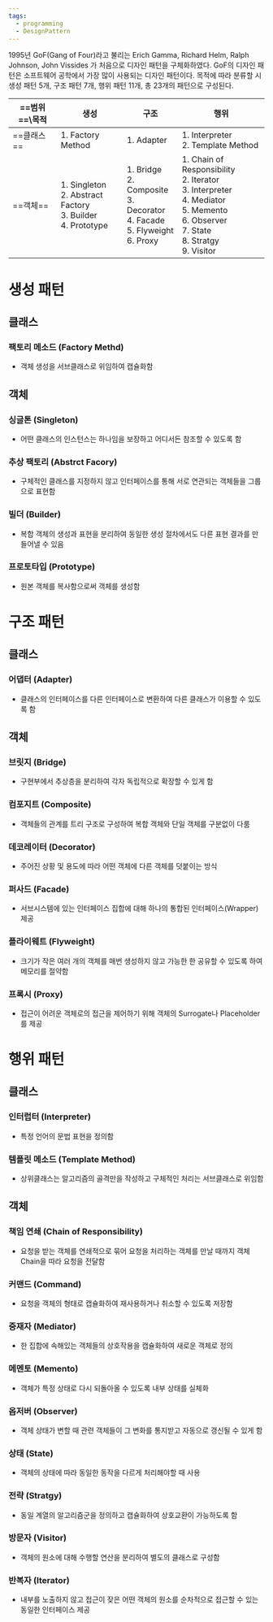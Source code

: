 ```yaml
---
tags:
  - programming
  - DesignPattern
---
```


1995년 GoF(Gang of Four)라고 불리는 Erich Gamma, Richard Helm, Ralph Johnson, John Vissides 가 처음으로 디자인 패턴을 구체화하였다. GoF의 디자인 패턴은 소프트웨어 공학에서 가장 많이 사용되는 디자인 패턴이다. 목적에 따라 분류할 시 생성 패턴 5개, 구조 패턴 7개, 행위 패턴 11개, 총 23개의 패턴으로 구성된다.

| ==범위==\\**목적** | **생성**                                                            | **구조**                                                                             | **행위**                                                                                                                                          |
| -------------- | ----------------------------------------------------------------- | ---------------------------------------------------------------------------------- | ----------------------------------------------------------------------------------------------------------------------------------------------- |
| ==클래스==        | 1. Factory Method<br>                                             | 1. Adapter                                                                         | 1. Interpreter<br>2. Template Method                                                                                                            |
| ==객체==         | 1. Singleton<br>2. Abstract Factory<br>3. Builder<br>4. Prototype | 1. Bridge<br>2. Composite<br>3. Decorator<br>4. Facade<br>5. Flyweight<br>6. Proxy | 1. Chain of Responsibility<br>2. Iterator<br>3. Interpreter<br>4. Mediator<br>5. Memento<br>6. Observer<br>7. State<br>8. Stratgy<br>9. Visitor |

# 생성 패턴
## 클래스
### 팩토리 메소드 (Factory Methd)
- 객체 생성을 서브클래스로 위임하여 캡슐화함
## 객체
### 싱글톤 (Singleton)
- 어떤 클래스의 인스턴스는 하나임을 보장하고 어디서든 참조할 수 있도록 함
### 추상 팩토리 (Abstrct Facory)
- 구체적인 클래스를 지정하지 않고 인터페이스를 통해 서로 연관되는 객체들을 그룹으로 표현함
### 빌더 (Builder)
- 복합 객체의 생성과 표현을 분리하여 동일한 생성 절차에서도 다른 표현 결과를 만들어낼 수 있음
### 프로토타입 (Prototype)
- 원본 객체를 복사함으로써 객체를 생성함
# 구조 패턴
## 클래스
### 어댑터 (Adapter)
- 클래스의 인터페이스를 다른 인터페이스로 변환하여 다른 클래스가 이용할 수 있도록 함
## 객체
### 브릿지 (Bridge)
- 구현부에서 추상층을 분리하여 각자 독립적으로 확장할 수 있게 함
### 컴포지트 (Composite)
- 객체들의 관계를 트리 구조로 구성하여 복합 객체와 단일 객체를 구분없이 다룸
### 데코레이터 (Decorator)
- 주어진 상황 및 용도에 따라 어떤 객체에 다른 객체를 덧붙이는 방식
### 퍼사드 (Facade)
- 서브시스템에 있는 인터페이스 집합에 대해 하나의 통합된 인터페이스(Wrapper) 제공
### 플라이웨트 (Flyweight)
- 크기가 작은 여러 개의 객체를 매번 생성하지 않고 가능한 한 공유할 수 있도록 하여 메모리를 절약함
### 프록시 (Proxy)
- 접근이 어려운 객체로의 접근을 제어하기 위해 객체의 Surrogate나 Placeholder를 제공
# 행위 패턴
## 클래스
### 인터럽터 (Interpreter)
- 특정 언어의 문법 표현을 정의함
### 템플릿 메소드 (Template Method)
- 상위클래스는 알고리즘의 골격만을 작성하고 구체적인 처리는 서브클래스로 위임함
## 객체
### 책임 연쇄 (Chain of Responsibility)
- 요청을 받는 객체를 연쇄적으로 묶어 요청을 처리하는 객체를 만날 때까지 객체 Chain을 따라 요청을 전달함
### 커맨드 (Command)
- 요청을 객체의 형태로 캡슐화하여 재사용하거나 취소할 수 있도록 저장함
### 중재자 (Mediator)
- 한 집합에 속해있는 객체들의 상호작용을 캡슐화하여 새로운 객체로 정의
### 메멘토 (Memento)
- 객체가 특정 상태로 다시 되돌아올 수 있도록 내부 상태를 실체화
### 옵저버 (Observer)
- 객체 상태가 변할 때 관련 객체들이 그 변화를 통지받고 자동으로 갱신될 수 있게 함
### 상태 (State)
- 객체의 상태에 따라 동일한 동작을 다르게 처리해야할 때 사용
### 전략 (Stratgy)
- 동일 계열의 알고리즘군을 정의하고 캡슐화하여 상호교환이 가능하도록 함
### 방문자 (Visitor)
- 객체의 원소에 대해 수행할 연산을 분리하여 별도의 클래스로 구성함
### 반복자 (Iterator)
- 내부를 노출하지 않고 접근이 잦은 어떤 객체의 원소를 순차적으로 접근할 수 있는 동일한 인터페이스 제공